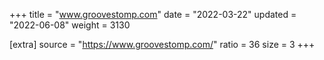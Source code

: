 +++
title = "www.groovestomp.com"
date = "2022-03-22"
updated = "2022-06-08"
weight = 3130

[extra]
source = "https://www.groovestomp.com/"
ratio = 36
size = 3
+++
